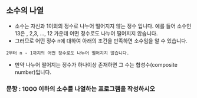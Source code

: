 ## 소수의 나열 
- 소수는 자신과 1이외의 정수로 나누어 떨어지지 않는 정수 입니다. 예를 들어 소수인 13은 , 2,3, ..., 12 가운데 어떤 정수로도 나누어 떨어지지 않습니다.
- 그러므로 어떤 정수 n에 대하여 아래의 조건을 만족하면 소수임을 알 수 있습니다.
```
2부터 n - 1까지의 어떤 정수로도 나누어 떨어지지 않습니다.
```
- 만약 나누어 떨어지는 정수가 하나이상 존재하면 그 수는 합성수(composite number)입니다. 

 ### 문항 : 1000 이하의 소수를 나열하는 프로그램을 작성하시오
 <!--
```
class PrimeNumber {
	public static void main(String[] args) {
		int counter = 0; // 나눗셈의 횟수
		
		for(int i = 2; i <= 1000; i++) {
			int j;
			for (j = 2; j < i; j++) {
				counter++;
				if (i % j == 0) { // 나누어 떨어지면 소스가 아니므로 
					break;  // 반복 중단
				}				
			}
			if (j == i)  { // 마지막 까지 나누어 떨어지지 않으면 출력 
				System.out.println(j)
			}
		}
		
		System.out.println("나눗셈을 구행한 횟수 : " + counter);
	}
}
```
-->
